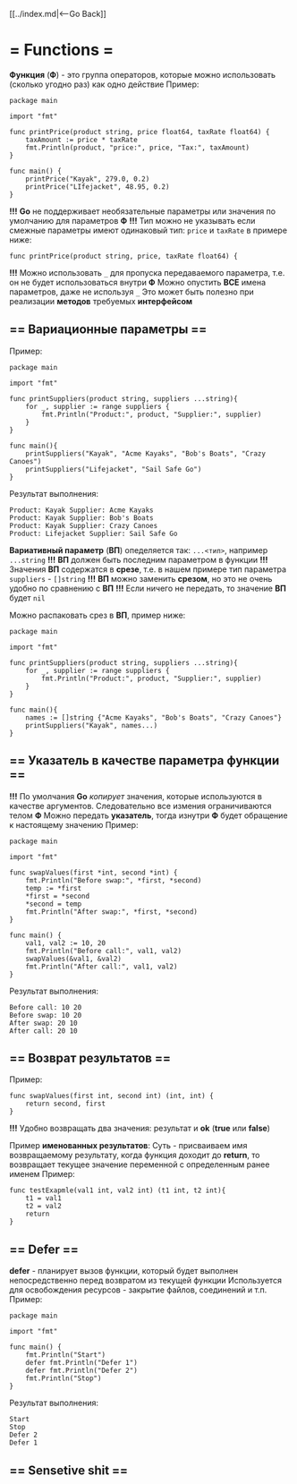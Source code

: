 [[../index.md|<--Go Back]]

# = Functions =
__Функция__ (__Ф__) - это группа операторов, которые можно использовать (сколько угодно раз) как одно действие
Пример:
```
package main

import "fmt"

func printPrice(product string, price float64, taxRate float64) {
	taxAmount := price * taxRate
    fmt.Println(product, "price:", price, "Tax:", taxAmount)
}

func main() {
	printPrice("Kayak", 279.0, 0.2)
	printPrice("LIfejacket", 48.95, 0.2)
}
```

__!!!__ __Go__ не поддерживает необязательные параметры или значения по умолчанию для параметров __Ф__
__!!!__ Тип можно не указывать если смежные параметры имеют одинаковый тип: `price` и `taxRate` в примере ниже:
```
func printPrice(product string, price, taxRate float64) {
```
__!!!__ Можно использовать `_` для пропуска передаваемого параметра, т.е. он не будет использоваться внутри __Ф__
    Можно опустить __ВСЕ__ имена параметров, даже не используя `_`
    Это может быть полезно при реализации __методов__ требуемых __интерфейсом__
	
## == Вариационные параметры == 
Пример:
```
package main

import "fmt"

func printSuppliers(product string, suppliers ...string){
	for _, supplier := range suppliers {
		fmt.Println("Product:", product, "Supplier:", supplier)
	}
}

func main(){
	printSuppliers("Kayak", "Acme Kayaks", "Bob's Boats", "Crazy Canoes")
	printSuppliers("Lifejacket", "Sail Safe Go")
}
```
Результат выполнения:
```
Product: Kayak Supplier: Acme Kayaks
Product: Kayak Supplier: Bob's Boats
Product: Kayak Supplier: Crazy Canoes
Product: Lifejacket Supplier: Sail Safe Go
```
__Вариативный параметр__ (__ВП__) опеделяется так: `...<тип>`, например `...string`
__!!!__ __ВП__ должен быть последним параметром в функции
__!!!__ Значения __ВП__ содержатся в __срезе__, т.е. в нашем примере тип параметра `suppliers` - `[]string`
__!!!__ __ВП__ можно заменить __срезом__, но это не очень удобно по сравнению с __ВП__
__!!!__ Если ничего не передать, то значение __ВП__ будет `nil`

Можно распаковать срез в __ВП__, пример ниже:
```
package main

import "fmt"

func printSuppliers(product string, suppliers ...string){
	for _, supplier := range suppliers {
		fmt.Println("Product:", product, "Supplier:", supplier)
	}
}

func main(){
    names := []string {"Acme Kayaks", "Bob's Boats", "Crazy Canoes"}
	printSuppliers("Kayak", names...)
}
```

## == Указатель в качестве параметра функции ==
__!!!__ По умолчания __Go__ _копирует_ значения, которые используются в качестве аргументов. Следовательно все измения ограничиваются телом __Ф__
Можно передать __указатель__, тогда изнутри __Ф__ будет обращение к настоящему значению
Пример:
```
package main

import "fmt"

func swapValues(first *int, second *int) {
	fmt.Println("Before swap:", *first, *second)
	temp := *first
	*first = *second
	*second = temp
	fmt.Println("After swap:", *first, *second)
}

func main() {
	val1, val2 := 10, 20
	fmt.Println("Before call:", val1, val2)
	swapValues(&val1, &val2)
	fmt.Println("After call:", val1, val2)
}

```
Результат выполнения:
```
Before call: 10 20
Before swap: 10 20
After swap: 20 10
After call: 20 10

```

## == Возврат результатов ==
Пример:

```
func swapValues(first int, second int) (int, int) {
    return second, first
}
```
__!!!__ Удобно возвращать два значения: результат и __ok__ (__true__ или __false__)

Пример __именованных результатов__:
Суть - присваиваем имя возвращаемому результату, когда функция доходит до __return__, то возвращает текущее значение переменной с определенным ранее именем
Пример:
```
func testExapmle(val1 int, val2 int) (t1 int, t2 int){
    t1 = val1
	t2 = val2
	return
}
```

## == Defer ==
__defer__ - планирует вызов функции, который будет выполнен непосредственно перед возвратом из текущей функции
Используется для освобождения ресурсов - закрытие файлов, соединений и т.п.
Пример:
```
package main

import "fmt"

func main() {
	fmt.Println("Start")
	defer fmt.Println("Defer 1")
	defer fmt.Println("Defer 2")
	fmt.Println("Stop")
}
```
Результат выполнения:
```
Start
Stop
Defer 2
Defer 1
```

## == Sensetive shit ==

